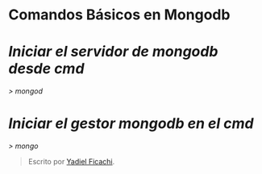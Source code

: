 # Comandos Básicos en Mongodb

# *Iniciar el servidor de mongodb desde cmd*

*> mongod*

# *Iniciar el gestor mongodb en el cmd*

*> mongo*

> Escrito por [Yadiel Ficachi](https://github.com/YadielFicachi).
